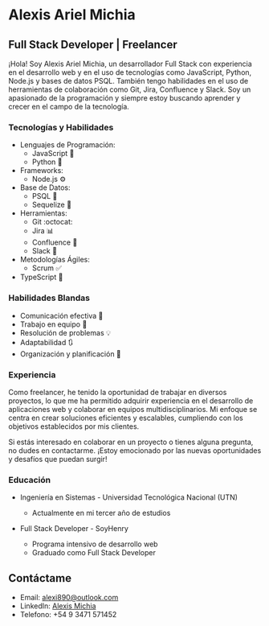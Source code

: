 # Alexis Ariel Michia

## Full Stack Developer | Freelancer

¡Hola! Soy Alexis Ariel Michia, un desarrollador Full Stack con experiencia en el desarrollo web y en el uso de tecnologías como JavaScript, Python, Node.js y bases de datos PSQL. También tengo habilidades en el uso de herramientas de colaboración como Git, Jira, Confluence y Slack. Soy un apasionado de la programación y siempre estoy buscando aprender y crecer en el campo de la tecnología.

### Tecnologías y Habilidades

- Lenguajes de Programación: 
  - JavaScript :rocket:
  - Python :snake:
- Frameworks: 
  - Node.js :gear:
- Base de Datos: 
  - PSQL :floppy_disk:
  - Sequelize :key:
- Herramientas: 
  - Git :octocat:
  - Jira :bar_chart:
  - Confluence :notebook:
  - Slack :speech_balloon:
- Metodologías Ágiles: 
  - Scrum :white_check_mark:
- TypeScript :blue_book:

### Habilidades Blandas

- Comunicación efectiva :speech_balloon:
- Trabajo en equipo :busts_in_silhouette:
- Resolución de problemas :bulb:
- Adaptabilidad :arrows_clockwise:
- Organización y planificación :calendar:

### Experiencia

Como freelancer, he tenido la oportunidad de trabajar en diversos proyectos, lo que me ha permitido adquirir experiencia en el desarrollo de aplicaciones web y colaborar en equipos multidisciplinarios. Mi enfoque se centra en crear soluciones eficientes y escalables, cumpliendo con los objetivos establecidos por mis clientes.

Si estás interesado en colaborar en un proyecto o tienes alguna pregunta, no dudes en contactarme. ¡Estoy emocionado por las nuevas oportunidades y desafíos que puedan surgir!


### Educación

- Ingeniería en Sistemas - Universidad Tecnológica Nacional (UTN)
  - Actualmente en mi tercer año de estudios

- Full Stack Developer - SoyHenry
  - Programa intensivo de desarrollo web
  - Graduado como Full Stack Developer

## Contáctame

- Email: alexi890@outlook.com
- LinkedIn: [Alexis Michia](https://www.linkedin.com/in/alexis-michia-98ab3a215/)
- Telefono: +54 9 3471 571452


<!--
**alexismichia/alexismichia** is a ✨ _special_ ✨ repository because its `README.md` (this file) appears on your GitHub profile.

Here are some ideas to get you started:

- 🔭 I’m currently working on ...
- 🌱 I’m currently learning ...
- 👯 I’m looking to collaborate on ...
- 🤔 I’m looking for help with ...
- 💬 Ask me about ...
- 📫 How to reach me: ...
- 😄 Pronouns: ...
- ⚡ Fun fact: ...
-->
